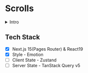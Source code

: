 # Scrolls

<details>
  <summary>Intro</summary>
  오래전(?) 채용 과제로부터 유래된 레포로, 과제 테마는 무한 스크롤을 구현하는 것이였다.(참고 [OLD_README](docs/OLD_README.md)) 
  그 이후 다양한 스크롤 UI 및 스크롤을 제어하는 방식 등에 관심을 가지게 되었고, 이 레포는 이를 구현하기 위한 플레이그라운드를 만들고자한다.

- 앞으로 공부해보고 싶은 주요 내용들

  - 무한 스크롤(IntersectionObserver, react-virtual 등 활용)
  - 브라우저의 스크롤 저장 및 복원 메커니즘
  - Next.js 환경에서의 스크롤 처리 방식(페이지 전환 시 스크롤 초기화/복원 문제, 커스텀 스크롤 관리 전략)
  - UX 측면에서의 스크롤 UI 디자인 패턴(Sticky Header, Scroll Spy, Scroll to Top 버튼 등)
  - 스크롤 이벤트 최적화 기법(Throttle, Debounce, Passive Event Listener 등)

</details>

## Tech Stack

- [x] Next.js 15(Pages Router) & React19
- [x] Style - Emotion
- [ ] Client State - Zustand
- [ ] Server State - TanStack Query v5
